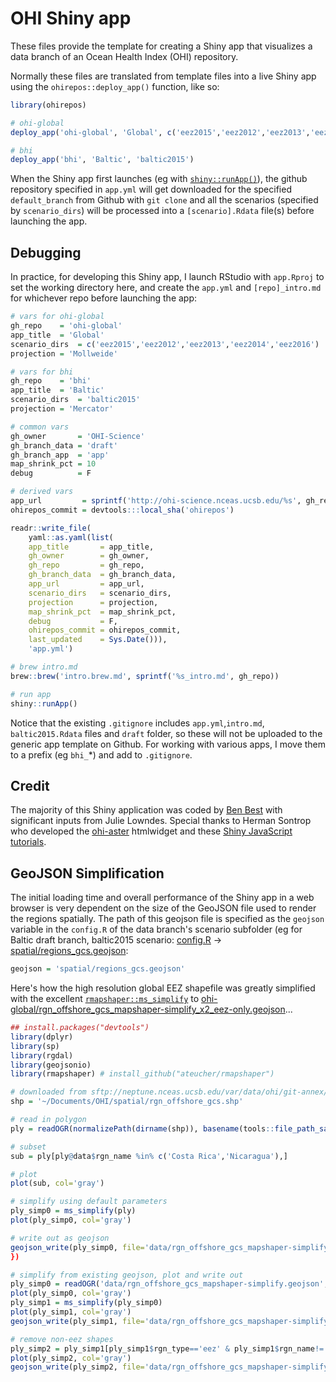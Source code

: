 # OHI Shiny app

These files provide the template for creating a Shiny app that visualizes a data branch of an Ocean Health Index (OHI) repository.

Normally these files are translated from template files into a live Shiny app using the `ohirepos::deploy_app()` function, like so:

```r
library(ohirepos)

# ohi-global
deploy_app('ohi-global', 'Global', c('eez2015','eez2012','eez2013','eez2014','eez2016'), projection='Mollweide')

# bhi
deploy_app('bhi', 'Baltic', 'baltic2015')
```

When the Shiny app first launches (eg with [`shiny::runApp()`](https://www.rdocumentation.org/packages/shiny/versions/0.13.2/topics/runApp)), the github repository specified in `app.yml` will get downloaded for the specified `default_branch` from Github with `git clone` and all the scenarios (specified by `scenario_dirs`) will be processed into a `[scenario].Rdata` file(s) before launching the app.

## Debugging

In practice, for developing this Shiny app, I launch RStudio with `app.Rproj` to set the working directory here, and create the `app.yml` and `[repo]_intro.md` for whichever repo before launching the app:

```r
# vars for ohi-global
gh_repo    = 'ohi-global'
app_title  = 'Global'
scenario_dirs  = c('eez2015','eez2012','eez2013','eez2014','eez2016')
projection = 'Mollweide'

# vars for bhi
gh_repo    = 'bhi'
app_title  = 'Baltic'
scenario_dirs  = 'baltic2015'
projection = 'Mercator'

# common vars
gh_owner       = 'OHI-Science'
gh_branch_data = 'draft'
gh_branch_app  = 'app'
map_shrink_pct = 10
debug          = F

# derived vars
app_url         = sprintf('http://ohi-science.nceas.ucsb.edu/%s', gh_repo)
ohirepos_commit = devtools:::local_sha('ohirepos')

readr::write_file(
    yaml::as.yaml(list(
    app_title       = app_title,
    gh_owner        = gh_owner,
    gh_repo         = gh_repo,
    gh_branch_data  = gh_branch_data,
    app_url         = app_url,
    scenario_dirs   = scenario_dirs,
    projection      = projection,
    map_shrink_pct  = map_shrink_pct,
    debug           = F,
    ohirepos_commit = ohirepos_commit,
    last_updated    = Sys.Date())),
    'app.yml')

# brew intro.md
brew::brew('intro.brew.md', sprintf('%s_intro.md', gh_repo))

# run app
shiny::runApp()
```

Notice that the existing `.gitignore` includes `app.yml`,`intro.md`, `baltic2015.Rdata` files and `draft` folder, so these will not be uploaded to the generic app template on Github. For working with various apps, I move them to a prefix (eg `bhi_`\*) and add to `.gitignore`.

## Credit

The majority of this Shiny application was coded by [Ben Best](http://benbestphd.com) with significant inputs from Julie Lowndes. Special thanks to Herman Sontrop who developed the [ohi-aster](https://github.com/FrissAnalytics/ohi-aster) htmlwidget and these [Shiny JavaScript tutorials](http://shiny.rstudio.com/tutorial/).

## GeoJSON Simplification

The initial loading time and overall performance of the Shiny app in a web browser is very dependent on the size of the GeoJSON file used to render the regions spatially. The path of this geojson file is specified as the `geojson` variable in the `config.R` of the data branch's scenario subfolder (eg for Baltic draft branch, baltic2015 scenario: [config.R](https://github.com/OHI-Science/bhi/blob/673f8b67f1eb0e42e7e59117880cb07032aaf750/baltic2015/conf/config.R#L26) -> 
[spatial/regions_gcs.geojson](https://github.com/OHI-Science/bhi/blob/draft/baltic2015/spatial/regions_gcs.geojson):

```r
geojson = 'spatial/regions_gcs.geojson'
```

Here's how the high resolution global EEZ shapefile was greatly simplified with the excellent [`rmapshaper::ms_simplify`](https://github.com/ateucher/rmapshaper#usage) to [ohi-global/rgn_offshore_gcs_mapshaper-simplify_x2_eez-only.geojson](https://github.com/OHI-Science/ohi-global/blob/b2abb0b63822c94c447bc04afa3c901511c48a6c/eez2015/spatial/rgn_offshore_gcs_mapshaper-simplify_x2_eez-only.geojson)...

<script src="https://embed.github.com/view/geojson/OHI-Science/ohi-global/b2abb0b63822c94c447bc04afa3c901511c48a6c/eez2015/spatial/rgn_offshore_gcs_mapshaper-simplify_x2_eez-only.geojson"></script>

```r
## install.packages("devtools")
library(dplyr)
library(sp)
library(rgdal)
library(geojsonio)
library(rmapshaper) # install_github("ateucher/rmapshaper")

# downloaded from sftp://neptune.nceas.ucsb.edu/var/data/ohi/git-annex/Global/NCEAS-Regions_v2014/data/rgn_offshore_gcs.shp
shp = '~/Documents/OHI/spatial/rgn_offshore_gcs.shp'

# read in polygon
ply = readOGR(normalizePath(dirname(shp)), basename(tools::file_path_sans_ext(shp)), verbose=F)

# subset
sub = ply[ply@data$rgn_name %in% c('Costa Rica','Nicaragua'),]

# plot
plot(sub, col='gray')

# simplify using default parameters
ply_simp0 = ms_simplify(ply)
plot(ply_simp0, col='gray')

# write out as geojson
geojson_write(ply_simp0, file='data/rgn_offshore_gcs_mapshaper-simplify.geojson')
})

# simplify from existing geojson, plot and write out
ply_simp0 = readOGR('data/rgn_offshore_gcs_mapshaper-simplify.geojson', 'OGRGeoJSON', verbose=F)
plot(ply_simp0, col='gray')
ply_simp1 = ms_simplify(ply_simp0)
plot(ply_simp1, col='gray')
geojson_write(ply_simp1, file='data/rgn_offshore_gcs_mapshaper-simplify_x2.geojson')

# remove non-eez shapes
ply_simp2 = ply_simp1[ply_simp1$rgn_type=='eez' & ply_simp1$rgn_name!='Antarctica',]
plot(ply_simp2, col='gray')
geojson_write(ply_simp2, file='data/rgn_offshore_gcs_mapshaper-simplify_x2_eez-only.geojson')
```

